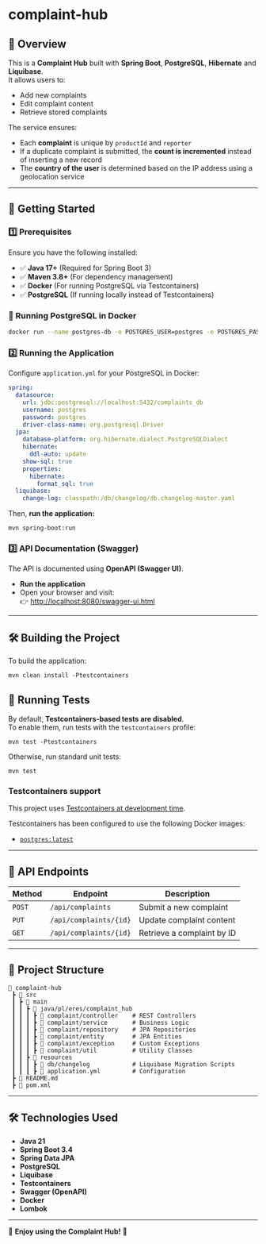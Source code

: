 # complaint-hub

## 📌 Overview
This is a **Complaint Hub** built with **Spring Boot**, **PostgreSQL**, **Hibernate** and **Liquibase**.  
It allows users to:
- Add new complaints
- Edit complaint content
- Retrieve stored complaints

The service ensures:
- Each **complaint** is unique by `productId` and `reporter`
- If a duplicate complaint is submitted, the **count is incremented** instead of inserting a new record
- The **country of the user** is determined based on the IP address using a geolocation service

---

## 🚀 **Getting Started**

### **1️⃣ Prerequisites**
Ensure you have the following installed:
- ✅ **Java 17+** (Required for Spring Boot 3)
- ✅ **Maven 3.8+** (For dependency management)
- ✅ **Docker** (For running PostgreSQL via Testcontainers)
- ✅ **PostgreSQL** (If running locally instead of Testcontainers)

### **🔹 Running PostgreSQL in Docker**

```sh
docker run --name postgres-db -e POSTGRES_USER=postgres -e POSTGRES_PASSWORD=postgres -e POSTGRES_DB=complaints_db -p 5432:5432 -d postgres:latest
```


### **2️⃣ Running the Application**

Configure `application.yml` for your PostgreSQL in Docker:

```yaml
spring:
  datasource:
    url: jdbc:postgresql://localhost:5432/complaints_db
    username: postgres
    password: postgres
    driver-class-name: org.postgresql.Driver
  jpa:
    database-platform: org.hibernate.dialect.PostgreSQLDialect
    hibernate:
      ddl-auto: update
    show-sql: true
    properties:
      hibernate:
        format_sql: true
  liquibase:
    change-log: classpath:/db/changelog/db.changelog-master.yaml
```

Then, **run the application:**

`mvn spring-boot:run`

### **3️⃣ API Documentation (Swagger)**

The API is documented using **OpenAPI (Swagger UI)**.

- **Run the application**
- Open your browser and visit:\
  👉 [http://localhost:8080/swagger-ui.html](http://localhost:8080/swagger-ui.html)

---

## 🛠 Building the Project

To build the application:

`mvn clean install -Ptestcontainers`


## 🧪 Running Tests

By default, **Testcontainers-based tests are disabled**.\
To enable them, run tests with the `testcontainers` profile:

`mvn test -Ptestcontainers`

Otherwise, run standard unit tests:

`mvn test`

### Testcontainers support

This project
uses [Testcontainers at development time](https://docs.spring.io/spring-boot/3.4.3/reference/features/dev-services.html#features.dev-services.testcontainers).

Testcontainers has been configured to use the following Docker images:

* [`postgres:latest`](https://hub.docker.com/_/postgres)

---

## 📜 API Endpoints

| **Method** | **Endpoint**           | **Description**            |
| ---------- | ---------------------- | -------------------------- |
| `POST`     | `/api/complaints`      | Submit a new complaint     |
| `PUT`      | `/api/complaints/{id}` | Update complaint content   |
| `GET`      | `/api/complaints/{id}` | Retrieve a complaint by ID |

---

## 🔗 Project Structure

```
📂 complaint-hub
 ┣ 📂 src
 ┃ ┣ 📂 main
 ┃ ┃ ┣ 📂 java/pl/eres/complaint_hub
 ┃ ┃ ┃ ┣ 📂 complaint/controller    # REST Controllers
 ┃ ┃ ┃ ┣ 📂 complaint/service       # Business Logic
 ┃ ┃ ┃ ┣ 📂 complaint/repository    # JPA Repositories
 ┃ ┃ ┃ ┣ 📂 complaint/entity        # JPA Entities
 ┃ ┃ ┃ ┣ 📂 complaint/exception     # Custom Exceptions
 ┃ ┃ ┃ ┣ 📂 complaint/util          # Utility Classes
 ┃ ┃ ┣ 📂 resources
 ┃ ┃ ┃ ┣ 📂 db/changelog            # Liquibase Migration Scripts
 ┃ ┃ ┃ ┣ 📜 application.yml         # Configuration
 ┣ 📜 README.md
 ┣ 📜 pom.xml
```

---

## 🛠 Technologies Used

- **Java 21**
- **Spring Boot 3.4**
- **Spring Data JPA**
- **PostgreSQL**
- **Liquibase**
- **Testcontainers**
- **Swagger (OpenAPI)**
- **Docker**
- **Lombok**

---

🚀 **Enjoy using the Complaint Hub!** 🚀